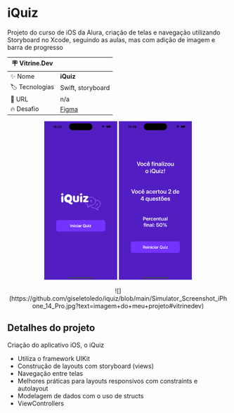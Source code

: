 # iQuiz
Projeto do curso de iOS da Alura, criação de telas e navegação utilizando Storyboard no Xcode, seguindo as aulas, mas com adição de imagem e barra de progresso


| :placard: Vitrine.Dev |     |
| -------------  | --- |
| :sparkles: Nome        | **iQuiz**
| :label: Tecnologias | Swift, storyboard
| :rocket: URL         | n/a
| :fire: Desafio     | [Figma](https://www.figma.com/file/arNzZp0KyM55CKpvlZjUOL/iQuiz?type=design&node-id=1%3A54&mode=design&t=IwrkeKUTkk90t3Yy-1)

<p align="center">
<img width="33%" src="https://github.com/giseletoledo/iquiz/blob/main/Simulator%20Screenshot%20-%20iPhone%2014%20Pro%20-%202023-07-24%20at%2015.20.43.png" alt="Screenshot app iQuiz">

<img width="33%" src="https://github.com/giseletoledo/iquiz/blob/main/Simulator%20Screenshot%20-%20iPhone%2014%20Pro%20-%202023-07-24%20at%2015.09.00.png" alt="Screenshot app iQuiz">
</p>

<!-- Inserir imagem com a #vitrinedev ao final do link -->
<p align="center">
![](https://github.com/giseletoledo/iquiz/blob/main/Simulator_Screenshot_iPhone_14_Pro.jpg?text=imagem+do+meu+projeto#vitrinedev)
</p>

## Detalhes do projeto

Criação do aplicativo iOS, o iQuiz

 - Utiliza o framework UIKit
 - Construção de layouts com storyboard (views)
 - Navegação entre telas
 - Melhores práticas para layouts responsivos com constraints e autolayout
 - Modelagem de dados com o uso de structs
 - ViewControllers


